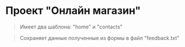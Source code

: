 # Проект "Онлайн магазин"
> Имеет два шаблона: "home" и "contacts"

>Сохраняет данные полученные из формы в файл "feedback.txt"